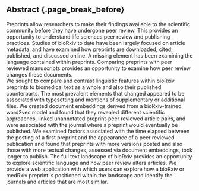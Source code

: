 ## Abstract {.page_break_before}

Preprints allow researchers to make their findings available to the scientific community before they have undergone peer review.
This provides an opportunity to understand life sciences peer review and publishing practices.
Studies of bioRxiv to date have been largely focused on article metadata, and have examined how preprints are downloaded, cited, published, and discussed online.
A missing element has been examining the language contained within preprints.
Comparing preprints with peer reviewed manuscripts provides an opportunity to examine how peer review changes these documents.   
We sought to compare and contrast linguistic features within bioRxiv preprints to biomedical text as a whole and also their published counterparts.
The most prevalent elements that changed appeared to be associated with typesetting and mentions of supplementary or additional files.
We created document embeddings derived from a bioRxiv-trained word2vec model and found that they revealed different scientific approaches, linked unannotated preprint-peer reviewed article pairs, and were associated with the journal where a preprint would eventually be published.
We examined factors associated with the time elapsed between the posting of a first preprint and the appearance of a peer reviewed publication and found that preprints with more versions posted and also those with more textual changes, assessed via document embeddings, took longer to publish.
The full text landscape of bioRxiv provides an opportunity to explore scientific language and how peer review alters articles.
We provide a web application with which users can explore how a bioRxiv or medRxiv preprint is positioned within the landscape and identify the journals and articles that are most similar.
